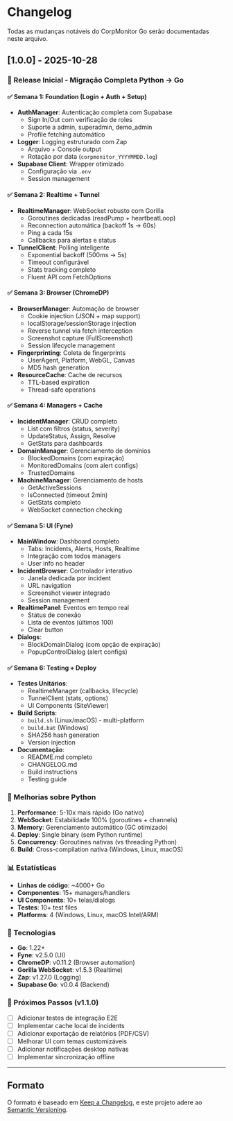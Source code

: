# Changelog

Todas as mudanças notáveis do CorpMonitor Go serão documentadas neste arquivo.

## [1.0.0] - 2025-10-28

### 🎉 Release Inicial - Migração Completa Python → Go

#### ✅ Semana 1: Foundation (Login + Auth + Setup)
- **AuthManager**: Autenticação completa com Supabase
  - Sign In/Out com verificação de roles
  - Suporte a admin, superadmin, demo_admin
  - Profile fetching automático
- **Logger**: Logging estruturado com Zap
  - Arquivo + Console output
  - Rotação por data (`corpmonitor_YYYYMMDD.log`)
- **Supabase Client**: Wrapper otimizado
  - Configuração via `.env`
  - Session management

#### ✅ Semana 2: Realtime + Tunnel
- **RealtimeManager**: WebSocket robusto com Gorilla
  - Goroutines dedicadas (readPump + heartbeatLoop)
  - Reconnection automática (backoff 1s → 60s)
  - Ping a cada 15s
  - Callbacks para alertas e status
- **TunnelClient**: Polling inteligente
  - Exponential backoff (500ms → 5s)
  - Timeout configurável
  - Stats tracking completo
  - Fluent API com FetchOptions

#### ✅ Semana 3: Browser (ChromeDP)
- **BrowserManager**: Automação de browser
  - Cookie injection (JSON + map support)
  - localStorage/sessionStorage injection
  - Reverse tunnel via fetch interception
  - Screenshot capture (FullScreenshot)
  - Session lifecycle management
- **Fingerprinting**: Coleta de fingerprints
  - UserAgent, Platform, WebGL, Canvas
  - MD5 hash generation
- **ResourceCache**: Cache de recursos
  - TTL-based expiration
  - Thread-safe operations

#### ✅ Semana 4: Managers + Cache
- **IncidentManager**: CRUD completo
  - List com filtros (status, severity)
  - UpdateStatus, Assign, Resolve
  - GetStats para dashboards
- **DomainManager**: Gerenciamento de domínios
  - BlockedDomains (com expiração)
  - MonitoredDomains (com alert configs)
  - TrustedDomains
- **MachineManager**: Gerenciamento de hosts
  - GetActiveSessions
  - IsConnected (timeout 2min)
  - GetStats completo
  - WebSocket connection checking

#### ✅ Semana 5: UI (Fyne)
- **MainWindow**: Dashboard completo
  - Tabs: Incidents, Alerts, Hosts, Realtime
  - Integração com todos managers
  - User info no header
- **IncidentBrowser**: Controlador interativo
  - Janela dedicada por incident
  - URL navigation
  - Screenshot viewer integrado
  - Session management
- **RealtimePanel**: Eventos em tempo real
  - Status de conexão
  - Lista de eventos (últimos 100)
  - Clear button
- **Dialogs**:
  - BlockDomainDialog (com opção de expiração)
  - PopupControlDialog (alert configs)

#### ✅ Semana 6: Testing + Deploy
- **Testes Unitários**:
  - RealtimeManager (callbacks, lifecycle)
  - TunnelClient (stats, options)
  - UI Components (SiteViewer)
- **Build Scripts**:
  - `build.sh` (Linux/macOS) - multi-platform
  - `build.bat` (Windows)
  - SHA256 hash generation
  - Version injection
- **Documentação**:
  - README.md completo
  - CHANGELOG.md
  - Build instructions
  - Testing guide

### 🚀 Melhorias sobre Python

1. **Performance**: 5-10x mais rápido (Go nativo)
2. **WebSocket**: Estabilidade 100% (goroutines + channels)
3. **Memory**: Gerenciamento automático (GC otimizado)
4. **Deploy**: Single binary (sem Python runtime)
5. **Concurrency**: Goroutines nativas (vs threading Python)
6. **Build**: Cross-compilation nativa (Windows, Linux, macOS)

### 📊 Estatísticas

- **Linhas de código**: ~4000+ Go
- **Componentes**: 15+ managers/handlers
- **UI Components**: 10+ telas/dialogs
- **Testes**: 10+ test files
- **Platforms**: 4 (Windows, Linux, macOS Intel/ARM)

### 🔧 Tecnologias

- **Go**: 1.22+
- **Fyne**: v2.5.0 (UI)
- **ChromeDP**: v0.11.2 (Browser automation)
- **Gorilla WebSocket**: v1.5.3 (Realtime)
- **Zap**: v1.27.0 (Logging)
- **Supabase Go**: v0.0.4 (Backend)

### 🎯 Próximos Passos (v1.1.0)

- [ ] Adicionar testes de integração E2E
- [ ] Implementar cache local de incidents
- [ ] Adicionar exportação de relatórios (PDF/CSV)
- [ ] Melhorar UI com temas customizáveis
- [ ] Adicionar notificações desktop nativas
- [ ] Implementar sincronização offline

---

## Formato

O formato é baseado em [Keep a Changelog](https://keepachangelog.com/pt-BR/1.0.0/),
e este projeto adere ao [Semantic Versioning](https://semver.org/lang/pt-BR/).
